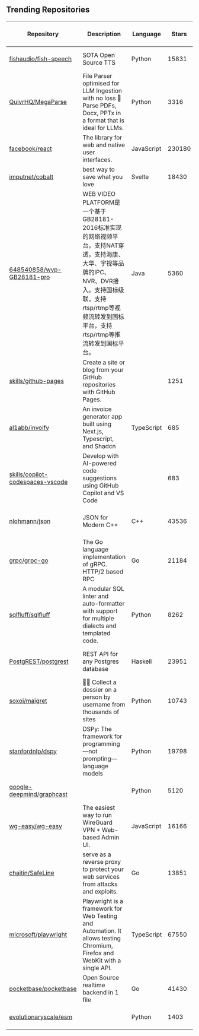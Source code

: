 ## Trending Repositories

| Repository | Description | Language | Stars | Forks | Built By | Current Period Stars |
|------------|-------------|----------|-------|-------|----------|---------------------|
| [fishaudio/fish-speech](https://github.com/fishaudio/fish-speech) | SOTA Open Source TTS | Python | 15831 | 1205 | [leng-yue](https://github.com/leng-yue), [AnyaCoder](https://github.com/AnyaCoder), [Stardust-minus](https://github.com/Stardust-minus) | 224 |
| [QuivrHQ/MegaParse](https://github.com/QuivrHQ/MegaParse) | File Parser optimised for LLM Ingestion with no loss 🧠 Parse PDFs, Docx, PPTx in a format that is ideal for LLMs. | Python | 3316 | 176 | [StanGirard](https://github.com/StanGirard), [chloedia](https://github.com/chloedia), [AmineDiro](https://github.com/AmineDiro), [dSupertramp](https://github.com/dSupertramp), [jacopo-chevallard](https://github.com/jacopo-chevallard) | 936 |
| [facebook/react](https://github.com/facebook/react) | The library for web and native user interfaces. | JavaScript | 230180 | 48170 | [zpao](https://github.com/zpao), [gaearon](https://github.com/gaearon), [sebmarkbage](https://github.com/sebmarkbage), [acdlite](https://github.com/acdlite), [sophiebits](https://github.com/sophiebits) | 123 |
| [imputnet/cobalt](https://github.com/imputnet/cobalt) | best way to save what you love | Svelte | 18430 | 1517 | [wukko](https://github.com/wukko), [dumbmoron](https://github.com/dumbmoron), [Snazzah](https://github.com/Snazzah), [lexito-o](https://github.com/lexito-o), [KwiatekMiki](https://github.com/KwiatekMiki) | 386 |
| [648540858/wvp-GB28181-pro](https://github.com/648540858/wvp-GB28181-pro) | WEB VIDEO PLATFORM是一个基于GB28181-2016标准实现的网络视频平台，支持NAT穿透，支持海康、大华、宇视等品牌的IPC、NVR、DVR接入。支持国标级联，支持rtsp/rtmp等视频流转发到国标平台，支持rtsp/rtmp等推流转发到国标平台。 | Java | 5360 | 1522 | [648540858](https://github.com/648540858), [lawrencehj](https://github.com/lawrencehj), [hotcoffie](https://github.com/hotcoffie), [mk1990](https://github.com/mk1990), [xiaoQQya](https://github.com/xiaoQQya) | 16 |
| [skills/github-pages](https://github.com/skills/github-pages) | Create a site or blog from your GitHub repositories with GitHub Pages. |  | 1251 | 537 | [heiskr](https://github.com/heiskr), [sinsukehlab](https://github.com/sinsukehlab), [rsese](https://github.com/rsese), [cmwilson21](https://github.com/cmwilson21), [stefanmeschke](https://github.com/stefanmeschke) | 17 |
| [al1abb/invoify](https://github.com/al1abb/invoify) | An invoice generator app built using Next.js, Typescript, and Shadcn | TypeScript | 685 | 116 | [al1abb](https://github.com/al1abb), [nothingbutlucas](https://github.com/nothingbutlucas), [ibkhall](https://github.com/ibkhall), [Fastiraz](https://github.com/Fastiraz) | 41 |
| [skills/copilot-codespaces-vscode](https://github.com/skills/copilot-codespaces-vscode) | Develop with AI-powered code suggestions using GitHub Copilot and VS Code |  | 683 | 1800 | [heiskr](https://github.com/heiskr), [sinsukehlab](https://github.com/sinsukehlab), [cmwilson21](https://github.com/cmwilson21), [stlth](https://github.com/stlth), [johnpapa](https://github.com/johnpapa) | 166 |
| [nlohmann/json](https://github.com/nlohmann/json) | JSON for Modern C++ | C++ | 43536 | 6772 | [nlohmann](https://github.com/nlohmann), [theodelrieu](https://github.com/theodelrieu), [falbrechtskirchinger](https://github.com/falbrechtskirchinger), [Teemperor](https://github.com/Teemperor), [aburgh](https://github.com/aburgh) | 17 |
| [grpc/grpc-go](https://github.com/grpc/grpc-go) | The Go language implementation of gRPC. HTTP/2 based RPC | Go | 21184 | 4409 | [iamqizhao](https://github.com/iamqizhao), [menghanl](https://github.com/menghanl), [dfawley](https://github.com/dfawley), [easwars](https://github.com/easwars), [zasweq](https://github.com/zasweq) | 4 |
| [sqlfluff/sqlfluff](https://github.com/sqlfluff/sqlfluff) | A modular SQL linter and auto-formatter with support for multiple dialects and templated code. | Python | 8262 | 740 | [alanmcruickshank](https://github.com/alanmcruickshank), [tunetheweb](https://github.com/tunetheweb), [barrywhart](https://github.com/barrywhart), [jpy-git](https://github.com/jpy-git), [WittierDinosaur](https://github.com/WittierDinosaur) | 177 |
| [PostgREST/postgrest](https://github.com/PostgREST/postgrest) | REST API for any Postgres database | Haskell | 23951 | 1039 | [steve-chavez](https://github.com/steve-chavez), [begriffs](https://github.com/begriffs), [wolfgangwalther](https://github.com/wolfgangwalther), [laurenceisla](https://github.com/laurenceisla), [robx](https://github.com/robx) | 224 |
| [soxoj/maigret](https://github.com/soxoj/maigret) | 🕵️‍♂️ Collect a dossier on a person by username from thousands of sites | Python | 10743 | 813 | [soxoj](https://github.com/soxoj), [kustermariocoding](https://github.com/kustermariocoding), [fen0s](https://github.com/fen0s), [cyb3rk0tik](https://github.com/cyb3rk0tik) | 101 |
| [stanfordnlp/dspy](https://github.com/stanfordnlp/dspy) | DSPy: The framework for programming—not prompting—language models | Python | 19798 | 1496 | [okhat](https://github.com/okhat), [arnavsinghvi11](https://github.com/arnavsinghvi11), [krypticmouse](https://github.com/krypticmouse), [isaacbmiller](https://github.com/isaacbmiller), [thomasahle](https://github.com/thomasahle) | 56 |
| [google-deepmind/graphcast](https://github.com/google-deepmind/graphcast) |  | Python | 5120 | 629 | [voctav](https://github.com/voctav), [alvarosg](https://github.com/alvarosg), [andrewlkd](https://github.com/andrewlkd), [tewalds](https://github.com/tewalds), [Lewington-pitsos](https://github.com/Lewington-pitsos) | 61 |
| [wg-easy/wg-easy](https://github.com/wg-easy/wg-easy) | The easiest way to run WireGuard VPN + Web-based Admin UI. | JavaScript | 16166 | 1576 | [pheiduck](https://github.com/pheiduck), [peterlewis](https://github.com/peterlewis), [suxscribe](https://github.com/suxscribe), [tetuaoro](https://github.com/tetuaoro) | 31 |
| [chaitin/SafeLine](https://github.com/chaitin/SafeLine) | serve as a reverse proxy to protect your web services from attacks and exploits. | Go | 13851 | 842 | [DeronW](https://github.com/DeronW), [xbingW](https://github.com/xbingW), [zclaiqcc](https://github.com/zclaiqcc), [dundunHa](https://github.com/dundunHa) | 63 |
| [microsoft/playwright](https://github.com/microsoft/playwright) | Playwright is a framework for Web Testing and Automation. It allows testing Chromium, Firefox and WebKit with a single API. | TypeScript | 67550 | 3722 | [pavelfeldman](https://github.com/pavelfeldman), [dgozman](https://github.com/dgozman), [yury-s](https://github.com/yury-s), [aslushnikov](https://github.com/aslushnikov), [mxschmitt](https://github.com/mxschmitt) | 33 |
| [pocketbase/pocketbase](https://github.com/pocketbase/pocketbase) | Open Source realtime backend in 1 file | Go | 41430 | 1951 | [ganigeorgiev](https://github.com/ganigeorgiev), [ValleyZw](https://github.com/ValleyZw), [yuxiang-gao](https://github.com/yuxiang-gao), [pnmcosta](https://github.com/pnmcosta), [dschissler](https://github.com/dschissler) | 36 |
| [evolutionaryscale/esm](https://github.com/evolutionaryscale/esm) |  | Python | 1403 | 163 | [santiag0m](https://github.com/santiag0m), [gjoliver](https://github.com/gjoliver), [ebetica](https://github.com/ebetica), [cmishra](https://github.com/cmishra), [tina-z-jia](https://github.com/tina-z-jia) | 9 |
